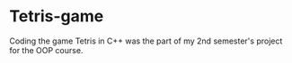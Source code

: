 # Tetris-game
Coding the game Tetris in C++ was the part of my 2nd semester's project for the OOP course.
